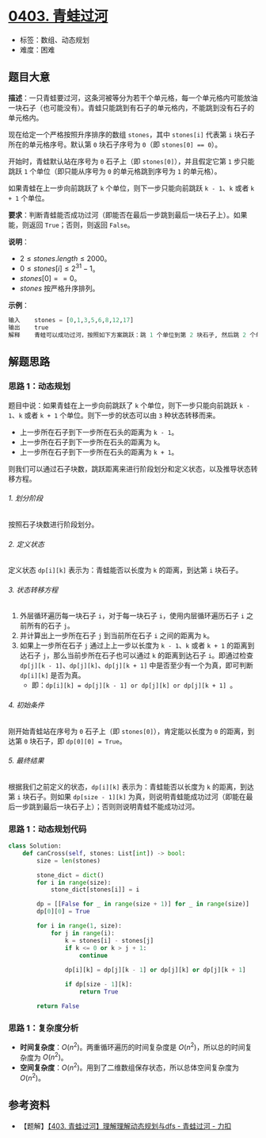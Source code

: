 # [0403. 青蛙过河](https://leetcode.cn/problems/frog-jump/)

- 标签：数组、动态规划
- 难度：困难

## 题目大意

**描述**：一只青蛙要过河，这条河被等分为若干个单元格，每一个单元格内可能放油一块石子（也可能没有）。青蛙只能跳到有石子的单元格内，不能跳到没有石子的单元格内。

现在给定一个严格按照升序排序的数组 `stones`，其中 `stones[i]` 代表第 `i` 块石子所在的单元格序号。默认第 `0` 块石子序号为 `0`（即 `stones[0] == 0`）。

开始时，青蛙默认站在序号为 `0` 石子上（即 `stones[0]`），并且假定它第 `1` 步只能跳跃 `1` 个单位（即只能从序号为 `0` 的单元格跳到序号为 `1` 的单元格）。

如果青蛙在上一步向前跳跃了 `k` 个单位，则下一步只能向前跳跃 `k - 1`、`k` 或者 `k + 1` 个单位。

**要求**：判断青蛙能否成功过河（即能否在最后一步跳到最后一块石子上）。如果能，则返回 `True`；否则，则返回 `False`。

**说明**：

- $2 \le stones.length \le 2000$。
- $0 \le stones[i] \le 2^{31} - 1$。
- $stones[0] == 0$。
- $stones$ 按严格升序排列。

**示例**：

```Python
输入    stones = [0,1,3,5,6,8,12,17]
输出    true
解释    青蛙可以成功过河，按照如下方案跳跃：跳 1 个单位到第 2 块石子, 然后跳 2 个单位到第 3 块石子, 接着 跳 2 个单位到第 4 块石子, 然后跳 3 个单位到第 6 块石子, 跳 4 个单位到第 7 块石子, 最后，跳 5 个单位到第 8 个石子（即最后一块石子）。
```

## 解题思路

### 思路 1：动态规划

题目中说：如果青蛙在上一步向前跳跃了 `k` 个单位，则下一步只能向前跳跃 `k - 1`、`k` 或者 `k + 1` 个单位。则下一步的状态可以由 `3` 种状态转移而来。

- 上一步所在石子到下一步所在石头的距离为 `k - 1`。
- 上一步所在石子到下一步所在石头的距离为 `k`。
- 上一步所在石子到下一步所在石头的距离为 `k + 1`。

则我们可以通过石子块数，跳跃距离来进行阶段划分和定义状态，以及推导状态转移方程。

###### 1. 划分阶段

按照石子块数进行阶段划分。

###### 2. 定义状态

定义状态 `dp[i][k]` 表示为：青蛙能否以长度为 `k` 的距离，到达第 `i` 块石子。

###### 3. 状态转移方程

1. 外层循环遍历每一块石子 `i`，对于每一块石子 `i`，使用内层循环遍历石子 `i` 之前所有的石子 `j`。
2. 并计算出上一步所在石子 `j`  到当前所在石子 `i` 之间的距离为 `k`。
3. 如果上一步所在石子 `j` 通过上上一步以长度为 `k - 1`、`k` 或者 `k + 1` 的距离到达石子 `j`，那么当前步所在石子也可以通过 `k` 的距离到达石子 `i`。即通过检查 `dp[j][k - 1]`、`dp[j][k]`、`dp[j][k + 1]` 中是否至少有一个为真，即可判断 `dp[i][k]` 是否为真。
   - 即：`dp[i][k] = dp[j][k - 1] or dp[j][k] or dp[j][k + 1] `。

###### 4. 初始条件

刚开始青蛙站在序号为 `0` 石子上（即 `stones[0]`），肯定能以长度为 `0` 的距离，到达第 `0` 块石子，即 `dp[0][0] = True`。

###### 5. 最终结果

根据我们之前定义的状态，`dp[i][k]` 表示为：青蛙能否以长度为 `k` 的距离，到达第 `i` 块石子。则如果 `dp[size - 1][k]` 为真，则说明青蛙能成功过河（即能在最后一步跳到最后一块石子上）；否则则说明青蛙不能成功过河。

### 思路 1：动态规划代码

```Python
class Solution:
    def canCross(self, stones: List[int]) -> bool:
        size = len(stones)

        stone_dict = dict()
        for i in range(size):
            stone_dict[stones[i]] = i

        dp = [[False for _ in range(size + 1)] for _ in range(size)]
        dp[0][0] = True

        for i in range(1, size):
            for j in range(i):
                k = stones[i] - stones[j]
                if k <= 0 or k > j + 1:
                    continue
                
                dp[i][k] = dp[j][k - 1] or dp[j][k] or dp[j][k + 1]

                if dp[size - 1][k]:
                    return True

        return False
```

### 思路 1：复杂度分析

- **时间复杂度**：$O(n^2)$。两重循环遍历的时间复杂度是 $O(n^2)$，所以总的时间复杂度为 $O(n^2)$。
- **空间复杂度**：$O(n^2)$。用到了二维数组保存状态，所以总体空间复杂度为 $O(n^2)$。

## 参考资料

- 【题解】[【403. 青蛙过河】理解理解动态规划与dfs - 青蛙过河 - 力扣](https://leetcode.cn/problems/frog-jump/solution/403-qing-wa-guo-he-li-jie-li-jie-dong-ta-oyt9/)